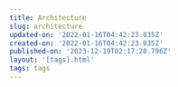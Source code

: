 ```yaml
---
title: Architecture
slug: architecture
updated-on: '2022-01-16T04:42:23.035Z'
created-on: '2022-01-16T04:42:23.035Z'
published-on: '2023-12-19T02:17:20.796Z'
layout: '[tags].html'
tags: tags
---
```



